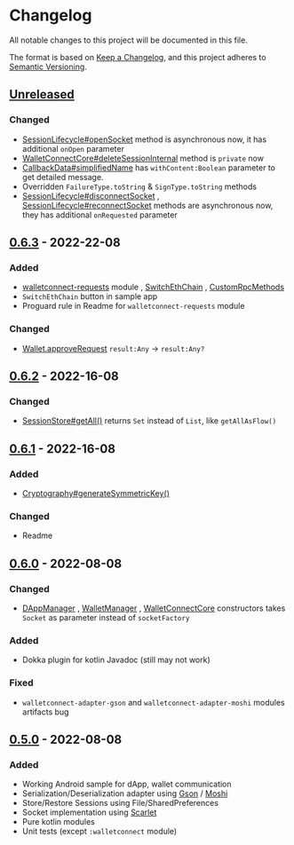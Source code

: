 # Changelog

All notable changes to this project will be documented in this file.

The format is based on [Keep a Changelog](https://keepachangelog.com/en/1.0.0/), and this project adheres
to [Semantic Versioning](https://semver.org/spec/v2.0.0.html).

## [Unreleased]

### Changed

- [SessionLifecycle#openSocket](walletconnect-core/src/main/java/walletconnect/core/session/SessionLifecycle.kt) method
  is asynchronous now, it has additional `onOpen` parameter
- [WalletConnectCore#deleteSessionInternal](walletconnect/src/main/java/walletconnect/WalletConnectCore.kt) method
  is `private` now
- [CallbackData#simplifiedName](walletconnect-core/src/main/java/walletconnect/core/session/callback/CallbackData.kt)
  has `withContent:Boolean` parameter to get detailed message.
- Overridden `FailureType.toString` & `SignType.toString` methods
- [SessionLifecycle#disconnectSocket](walletconnect-core/src/main/java/walletconnect/core/session/SessionLifecycle.kt)
  , [SessionLifecycle#reconnectSocket](walletconnect-core/src/main/java/walletconnect/core/session/SessionLifecycle.kt)
  methods are asynchronous now, they has additional `onRequested` parameter

## [0.6.3] - 2022-22-08

### Added

- [walletconnect-requests](walletconnect-requests) module
  , [SwitchEthChain](walletconnect-requests/src/main/java/walletconnect/requests/wallet/SwitchEthChain.kt)
  , [CustomRpcMethods](walletconnect-requests/src/main/java/walletconnect/requests/CustomRpcMethods.kt)
- `SwitchEthChain` button in sample app
- Proguard rule in Readme for `walletconnect-requests` module

### Changed

- [Wallet.approveRequest](walletconnect-core/src/main/java/walletconnect/core/Wallet.kt) `result:Any` -> `result:Any?`

## [0.6.2] - 2022-16-08

### Changed

- [SessionStore#getAll()](walletconnect-core/src/main/java/walletconnect/core/session_state/SessionStore.kt)
  returns `Set` instead of `List`, like `getAllAsFlow()`

## [0.6.1] - 2022-16-08

### Added

- [Cryptography#generateSymmetricKey()](walletconnect-core/src/main/java/walletconnect/core/cryptography/Cryptography.kt)

### Changed

- Readme

## [0.6.0] - 2022-08-08

### Changed

- [DAppManager](walletconnect/src/main/java/walletconnect/DAppManager.kt)
  , [WalletManager](walletconnect/src/main/java/walletconnect/WalletManager.kt)
  , [WalletConnectCore](walletconnect/src/main/java/walletconnect/WalletConnectCore.kt) constructors takes `Socket` as
  parameter instead of `socketFactory`

### Added

- Dokka plugin for kotlin Javadoc (still may not work)

### Fixed

- `walletconnect-adapter-gson` and `walletconnect-adapter-moshi` modules artifacts bug

## [0.5.0] - 2022-08-08

### Added

- Working Android sample for dApp, wallet communication
- Serialization/Deserialization adapter using [Gson](https://github.com/google/gson)
  / [Moshi](https://github.com/square/moshi)
- Store/Restore Sessions using File/SharedPreferences
- Socket implementation using [Scarlet](https://github.com/tinder/scarlet)
- Pure kotlin modules
- Unit tests (except `:walletconnect` module)

[Unreleased]: https://github.com/jemshit/walletconnect/compare/main...develop

[0.6.3]: https://github.com/jemshit/walletconnect/compare/0.6.2..0.6.3

[0.6.2]: https://github.com/jemshit/walletconnect/compare/0.6.1..0.6.2

[0.6.1]: https://github.com/jemshit/walletconnect/compare/0.6.0..0.6.1

[0.6.0]: https://github.com/jemshit/walletconnect/compare/0.5.0..0.6.0

[0.5.0]: https://github.com/jemshit/walletconnect/releases/tag/0.5.0